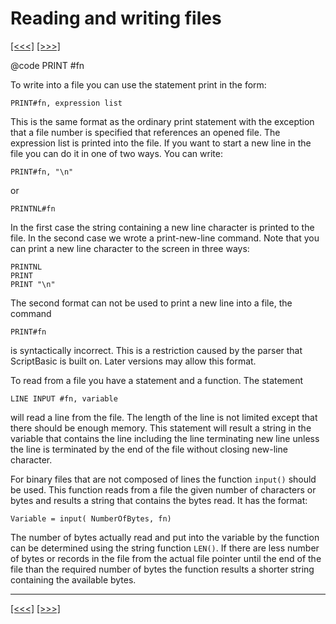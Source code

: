 # Reading and writing files

[\[\<\<\<\]](ug_12.5.md) [\[\>\>\>\]](ug_12.7.md)

@code PRINT \#fn

To write into a file you can use the statement print in the form:

``` 
PRINT#fn, expression list

```

This is the same format as the ordinary print statement with the
exception that a file number is specified that references an opened
file. The expression list is printed into the file. If you want to start
a new line in the file you can do it in one of two ways. You can write:

    PRINT#fn, "\n"

or

    PRINTNL#fn

In the first case the string containing a new line character is printed
to the file. In the second case we wrote a print-new-line command. Note
that you can print a new line character to the screen in three ways:

    PRINTNL
    PRINT
    PRINT "\n"

The second format can not be used to print a new line into a file, the
command

    PRINT#fn

is syntactically incorrect. This is a restriction caused by the parser
that ScriptBasic is built on. Later versions may allow this format.

To read from a file you have a statement and a function. The statement

    LINE INPUT #fn, variable

will read a line from the file. The length of the line is not limited
except that there should be enough memory. This statement will result a
string in the variable that contains the line including the line
terminating new line unless the line is terminated by the end of the
file without closing new-line character.

For binary files that are not composed of lines the function `input()`
should be used. This function reads from a file the given number of
characters or bytes and results a string that contains the bytes read.
It has the format:

    Variable = input( NumberOfBytes, fn)

The number of bytes actually read and put into the variable by the
function can be determined using the string function `LEN()`. If there
are less number of bytes or records in the file from the actual file
pointer until the end of the file than the required number of bytes the
function results a shorter string containing the available bytes.

-----

[\[\<\<\<\]](ug_12.5.md) [\[\>\>\>\]](ug_12.7.md)
